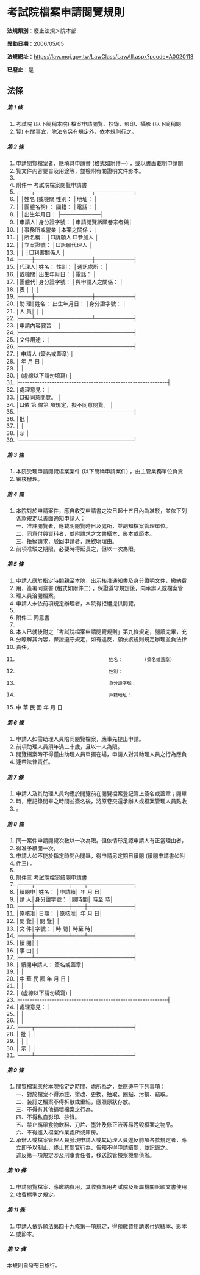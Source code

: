 # 考試院檔案申請閱覽規則

**法規類別**：廢止法規＞院本部

**異動日期**：2006/05/05  

**法規網址**：https://law.moj.gov.tw/LawClass/LawAll.aspx?pcode=A0020113

**已廢止**：是



## 法條
##### 第 1 條
1. 考試院 (以下簡稱本院) 檔案申請閱覽、抄錄、影印、攝影 (以下簡稱閱
1. 覽) 有關事宜，除法令另有規定外，依本規則行之。

##### 第 2 條
1. 申請閱覽檔案者，應填具申請書 (格式如附件一) ，或以書面載明申請閱
1. 覽文件內容要旨及用途等，並檢附有關證明文件影本。
1. 
1. 附件一  考試院檔案閱覽申請書
1. ┌───┬───────────────┬──────────┐
1. │      │姓名 (或機關        性別：    │地址：              │
1. │      │團體名稱) ：        國籍：    │電話：              │
1. │      │出生年月日：                  ├──────────┤
1. │申請人│身分證字號：                  │申請閱覽訴願卷宗者與│
1. │      │事務所或營業                  │本案之關係：        │
1. │      │所名稱：                      │□訴願人  □參加人  │
1. │      │立案證號：                    │□訴願代理人        │
1. │      │                              │□利害關係人        │
1. ├───┼───────────────┼──────────┤
1. │代理人│姓名：              性別：    │通訊處所：          │
1. │或機關│出生年月日：                  │電話：              │
1. │團體代│身分證字號：                  │與申請人之關係：    │
1. │表    │                              │                    │
1. ├───┼───────────────┼──────────┤
1. │助  理│姓名：        出生年月日：    │身分證字號：        │
1. │人  員│                              │                    │
1. ├───┴───────────────┴──────────┤
1. │申請內容要旨：                                              │
1. ├──────────────────────────────┤
1. │文件用途：                                                  │
1. ├──────────────────────────────┤
1. │                                      申請人   (簽名或蓋章) │
1. │                                                年  月  日  │
1. │                                                            │
1. │                (虛線以下請勿填寫)                          │
1. ├------------------------------------------------------------┤
1. │處理意見：                                                  │
1. │□擬同意閱覽。                                              │
1. │□依      第    條第    項規定，擬不同意閱覽。              │
1. ├──────────────────────────────┤
1. │批                                                          │
1. │                                                            │
1. │示                                                          │
1. └──────────────────────────────┘

##### 第 3 條
1. 本院受理申請閱覽檔案案件 (以下簡稱申請案件) ，由主管業務單位負責
1. 審核辦理。

##### 第 4 條
1. 本院對於申請案件，應自收受申請書之次日起十五日內為准駁，並依下列  
各款規定以書面通知申請人：  
一、准許閱覽者，應載明閱覽時日及處所，並副知檔案管理單位。  
二、同意付與資料者，並附請求之文書繕本、影本或節本。  
三、拒絕請求，駁回申請者，應敘明理由。
1. 前項准駁之期限，必要時得延長之，但以一次為限。

##### 第 5 條
1. 申請人應於指定時間親至本院，出示核准通知書及身分證明文件，繳納費
1. 用，簽署同意書 (格式如附件二) ，保證遵守規定後，向承辦人或檔案管
1. 理人員洽閱檔案。
1. 申請人未依前項規定辦理者，本院得拒絕提供閱覽。
1. 
1. 附件二  同意書
1. 
1. 本人已就後附之「考試院檔案申請閱覽規則」第九條規定，閱讀完畢，充
1. 分瞭解其內容，保證遵守規定，如有違反，願依該規則規定辦理並負法律
1. 責任。
1.                                       姓名：        (簽名或蓋章)
1.                                       性別：
1.                                       身分證字號：
1.                                       戶籍地址：
1.   中        華        民        國        年        月        日

##### 第 6 條
1. 申請人如需助理人員陪同閱覽檔案，應事先提出申請。
1. 前項助理人員須年滿二十歲，且以一人為限。
1. 閱覽檔案時不得僅由助理人員單獨在場，申請人對其助理人員之行為應負
1. 連帶法律責任。

##### 第 7 條
1. 申請人及其助理人員均應於閱覽前在閱覽檔案登記簿上簽名或蓋章；閱畢
1. 時，應記錄閱畢之時間並簽名後，將原卷交還承辦人或檔案管理人員點收
1. 。

##### 第 8 條
1. 同一案件申請閱覽次數以一次為限。但依情形足認申請人有正當理由者，
1. 得准予續閱一次。
1. 申請人如不能於指定時間內閱畢，得申請另定期日續閱 (續閱申請書如附
1. 件三) 。
1. 
1. 附件三  考試院檔案續閱申請書
1. ┌───┬─────────┬───┬────────────┐
1. │續閱申│姓名：            │申請續│    年      月        日│
1. │請  人│身分證字號：      │閱時間│          時至        時│
1. ├───┼─────────┼───┼────────────┤
1. │原核准│日期：            │原核准│    年      月        日│
1. │閱  覽│                  │閱  覽│                        │
1. │文  件│字號：            │時  間│          時至        時│
1. ├───┼─────────┴───┴────────────┤
1. │續  閱│                                                    │
1. │事  由│                                                    │
1. ├───┴──────────────────────────┤
1. │                                續閱申請人：      簽名或蓋章│
1. │                                                            │
1. │中  華  民  國        年          月        日              │
1. │                                                            │
1. │         (虛線以下請勿填寫)                                 │
1. ├------------------------------------------------------------┤
1. │處理意見：                                                  │
1. │                                                            │
1. │                                                            │
1. ├───┬──────────────────────────┤
1. │  批  │                                                    │
1. │      │                                                    │
1. │  示  │                                                    │
1. └───┴──────────────────────────┘

##### 第 9 條
1. 閱覽檔案應於本院指定之時間、處所為之，並應遵守下列事項：  
一、對於檔案不得添註、塗改、更換、抽取、圈點、污損、竊取。  
二、裝訂之檔案不得拆散或重組，應照原狀存放。  
三、不得有其他損壞檔案之行為。  
四、不得私自影印、抄錄。  
五、禁止攜帶食物飲料、刀片、墨汁及修正液等易污毀檔案之物品。  
六、不得進入檔案作業處所或庫房。
1. 承辦人或檔案管理人員發現申請人或其助理人員違反前項各款規定者，應  
立即予以制止、終止其閱覽行為、告知不得申請續閱，並記錄之。  
違反第一項規定涉及刑事責任者，移送該管檢察機關偵辦。

##### 第 10 條
1. 申請閱覽檔案，應繳納費用，其收費準用考試院及所屬機關訴願文書使用
1. 收費標準之規定。

##### 第 11 條
1. 申請人依訴願法第四十九條第一項規定，得預繳費用請求付與繕本、影本
1. 或節本。

##### 第 12 條
本規則自發布日施行。


